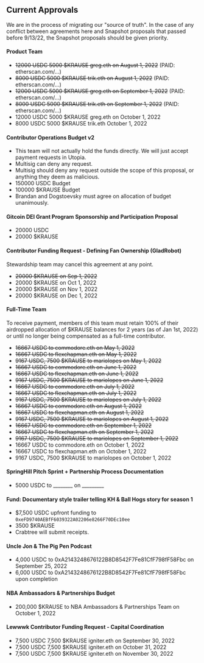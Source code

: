 ## Current Approvals
We are in the process of migrating our "source of truth".  In the case of any conflict between agreements here and Snapshot proposals that passed before 9/13/22, the Snapshot proposals should be given priority.

#### Product Team
- ~~12000 USDC 5000 $KRAUSE greg.eth on August 1, 2022~~ (PAID: etherscan.com/...)
- ~~8000 USDC 5000 $KRAUSE trik.eth on August 1, 2022~~ (PAID: etherscan.com/...)
- ~~12000 USDC 5000 $KRAUSE greg.eth on September 1, 2022~~ (PAID: etherscan.com/...)
- ~~8000 USDC 5000 $KRAUSE trik.eth on September 1, 2022~~ (PAID: etherscan.com/...)
- 12000 USDC 5000 $KRAUSE greg.eth on October 1, 2022
- 8000 USDC 5000 $KRAUSE trik.eth October 1, 2022

#### Contributor Operations Budget v2
- This team will not actually hold the funds directly. We will just accept payment requests in Utopia. 
- Multisig can deny any request.
- Multisig should deny any request outside the scope of this proposal, or anything they deem as malicious.
- 150000 USDC Budget
- 100000 $KRAUSE Budget
- Brandan and Dogstoevsky must agree on allocation of budget unanimously.

#### Gitcoin DEI Grant Program Sponsorship and Participation Proposal
- 20000 USDC
- 20000 $KRAUSE

#### Contributor Funding Request - Defining Fan Ownership (GladRobot)
Stewardship team may cancel this agreement at any point.
- ~~20000 $KRAUSE on Sep 1, 2022~~
- 20000 $KRAUSE on Oct 1, 2022
- 20000 $KRAUSE on Nov 1, 2022
- 20000 $KRAUSE on Dec 1, 2022

#### Full-Time Team
To receive payment, members of this team must retain 100% of their airdropped allocation of $KRAUSE balances for 2 years (as of Jan 1st, 2022) or until no longer being compensated as a full-time contributor.
- ~~16667 USDC to commodore.eth on May 1, 2022~~
- ~~16667 USDC to flexchapman.eth on May 1, 2022~~
- ~~9167 USDC, 7500 $KRAUSE to mariolopes on May 1, 2022~~
- ~~16667 USDC to commodore.eth on June 1, 2022~~
- ~~16667 USDC to flexchapman.eth on June 1, 2022~~
- ~~9167 USDC, 7500 $KRAUSE to mariolopes on June 1, 2022~~
- ~~16667 USDC to commodore.eth on July 1, 2022~~
- ~~16667 USDC to flexchapman.eth on July 1, 2022~~
- ~~9167 USDC, 7500 $KRAUSE to mariolopes on July 1, 2022~~
- ~~16667 USDC to commodore.eth on August 1, 2022~~
- ~~16667 USDC to flexchapman.eth on August 1, 2022~~
- ~~9167 USDC, 7500 $KRAUSE to mariolopes on August 1, 2022~~
- ~~16667 USDC to commodore.eth on September 1, 2022~~
- ~~16667 USDC to flexchapman.eth on September 1, 2022~~
- ~~9167 USDC, 7500 $KRAUSE to mariolopes on September 1, 2022~~
- 16667 USDC to commodore.eth on October 1, 2022
- 16667 USDC to flexchapman.eth on October 1, 2022
- 9167 USDC, 7500 $KRAUSE to mariolopes on October 1, 2022

#### SpringHill Pitch Sprint + Partnership Process Documentation
- 5000 USDC to ________ on _________

#### Fund: Documentary style trailer telling KH & Ball Hogs story for season 1
- $7,500 USDC upfront funding to `0xeFD9740AEBfF6039322A02206e8266F70DEc10ee`
- 3500 $KRAUSE
- Crabtree will submit receipts.

#### Uncle Jon & The Pig Pen Podcast

- 4,000 USDC to 0xA2143248676122B8D8542F7Fe81CfF798fF58Fbc on September 25, 2022
- 6,000 USDC to 0xA2143248676122B8D8542F7Fe81CfF798fF58Fbc upon completion

#### NBA Ambassadors & Partnerships Budget

- 200,000 $KRAUSE to NBA Ambassadors & Partnerships Team on October 1, 2022

#### Lewwwk Contributor Funding Request - Capital Coordination

- 7,500 USDC 7,500 $KRAUSE igniter.eth on September 30, 2022
- 7,500 USDC 7,500 $KRAUSE igniter.eth on October 31, 2022
- 7,500 USDC 7,500 $KRAUSE igniter.eth on November 30, 2022
